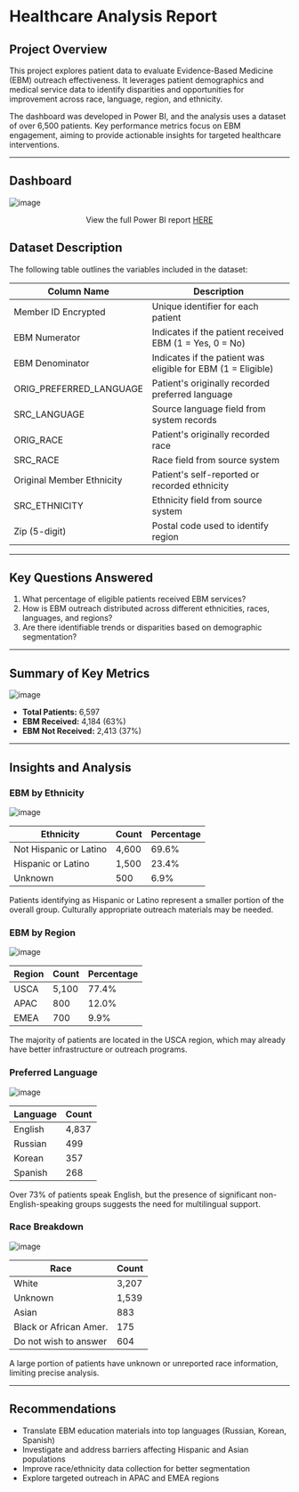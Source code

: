 # Healthcare Analysis Report

## Project Overview

This project explores patient data to evaluate Evidence-Based Medicine (EBM) outreach effectiveness. It leverages patient demographics and medical service data to identify disparities and opportunities for improvement across race, language, region, and ethnicity.

The dashboard was developed in Power BI, and the analysis uses a dataset of over 6,500 patients. Key performance metrics focus on EBM engagement, aiming to provide actionable insights for targeted healthcare interventions.

---
## Dashboard 

![image](https://github.com/user-attachments/assets/d2f3abd4-4c03-491e-892b-1dbc8240ecf7)

<p align="center">
  View the full Power BI report <a href="https://app.powerbi.com/groups/me/reports/1633dcf4-40d9-4ddc-95aa-f68580730b13/ReportSection?experience=power-bi">HERE</a>

## Dataset Description

The following table outlines the variables included in the dataset:

| Column Name                  | Description                                                       |
|-----------------------------|-------------------------------------------------------------------|
| Member ID Encrypted         | Unique identifier for each patient                                |
| EBM Numerator               | Indicates if the patient received EBM (1 = Yes, 0 = No)           |
| EBM Denominator             | Indicates if the patient was eligible for EBM (1 = Eligible)      |
| ORIG_PREFERRED_LANGUAGE     | Patient's originally recorded preferred language                  |
| SRC_LANGUAGE                | Source language field from system records                         |
| ORIG_RACE                   | Patient's originally recorded race                                |
| SRC_RACE                    | Race field from source system                                     |
| Original Member Ethnicity   | Patient's self-reported or recorded ethnicity                     |
| SRC_ETHNICITY               | Ethnicity field from source system                                |
| Zip (5-digit)               | Postal code used to identify region                               |

---

## Key Questions Answered

1. What percentage of eligible patients received EBM services?
2. How is EBM outreach distributed across different ethnicities, races, languages, and regions?
3. Are there identifiable trends or disparities based on demographic segmentation?

---

## Summary of Key Metrics

![image](https://github.com/user-attachments/assets/e99cf823-f9f0-4404-b362-8d15d9bef9c5)

- **Total Patients:** 6,597
- **EBM Received:** 4,184 (63%)
- **EBM Not Received:** 2,413 (37%)

---

## Insights and Analysis

### EBM by Ethnicity

![image](https://github.com/user-attachments/assets/d131855b-8a65-4e70-95bd-4b7a76d27019)


| Ethnicity                  | Count | Percentage |
|---------------------------|-------|------------|
| Not Hispanic or Latino    | 4,600 | 69.6%      |
| Hispanic or Latino        | 1,500 | 23.4%      |
| Unknown                   | 500   | 6.9%       |

Patients identifying as Hispanic or Latino represent a smaller portion of the overall group. Culturally appropriate outreach materials may be needed.

### EBM by Region

![image](https://github.com/user-attachments/assets/b6f30fb9-a878-4fab-9fba-6de297419c99)

| Region | Count | Percentage |
|--------|-------|------------|
| USCA   | 5,100 | 77.4%      |
| APAC   | 800   | 12.0%      |
| EMEA   | 700   | 9.9%       |

The majority of patients are located in the USCA region, which may already have better infrastructure or outreach programs.

### Preferred Language

![image](https://github.com/user-attachments/assets/f045d697-e668-4ced-b58c-102b4ecf380b)

| Language | Count |
|----------|-------|
| English  | 4,837 |
| Russian  | 499   |
| Korean   | 357   |
| Spanish  | 268   |

Over 73% of patients speak English, but the presence of significant non-English-speaking groups suggests the need for multilingual support.

### Race Breakdown

![image](https://github.com/user-attachments/assets/e258ecf9-48d0-4054-83e1-8b36154e0ad7)

| Race                    | Count |
|-------------------------|-------|
| White                   | 3,207 |
| Unknown                 | 1,539 |
| Asian                   | 883   |
| Black or African Amer.  | 175   |
| Do not wish to answer   | 604   |

A large portion of patients have unknown or unreported race information, limiting precise analysis.

---

## Recommendations

- Translate EBM education materials into top languages (Russian, Korean, Spanish)
- Investigate and address barriers affecting Hispanic and Asian populations
- Improve race/ethnicity data collection for better segmentation
- Explore targeted outreach in APAC and EMEA regions



